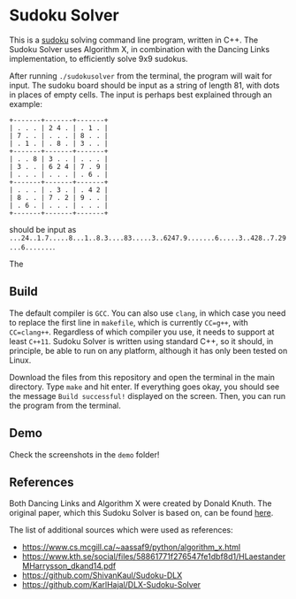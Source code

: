 # Sudoku Solver #

This is a [sudoku] solving command line program, written in C++. The Sudoku Solver uses Algorithm X, in combination with the Dancing Links implementation, to efficiently solve 9x9 sudokus.

After running `./sudokusolver` from the terminal, the program will wait for input. The sudoku board should be input as a string of length 81, with dots in places of empty cells. The input is perhaps best explained through an example:
~~~
+-------+-------+-------+
| . . . | 2 4 . | . 1 . |
| 7 . . | . . . | 8 . . |
| . 1 . | . 8 . | 3 . . |
+-------+-------+-------+
| . . 8 | 3 . . | . . . |
| 3 . . | 6 2 4 | 7 . 9 |
| . . . | . . . | . 6 . |
+-------+-------+-------+
| . . . | . 3 . | . 4 2 |
| 8 . . | 7 . 2 | 9 . . |
| . 6 . | . . . | . . . |
+-------+-------+-------+
~~~
should be input as 
`...24..1.7.....8...1..8.3....83.....3..6247.9.......6.....3..428..7.29...6.......`.

The 

## Build ##

The default compiler is `GCC`. You can also use `clang`, in which case you need to replace the first line in `makefile`, which is currently `CC=g++`, with `CC=clang++`. Regardless of which compiler you use, it needs to support at least `C++11`. Sudoku Solver is written using standard C++, so it should, in principle, be able to run on any platform, although it has only been tested on Linux.

Download the files from this repository and open the terminal in the main directory. Type `make` and hit enter. If everything goes okay, you should see the message `Build successful!` displayed on the screen. Then, you can run the program from the terminal.

## Demo ##

Check the screenshots in the `demo` folder!

## References ##

Both Dancing Links and Algorithm X were created by Donald Knuth. The original paper, which this Sudoku Solver is based on, can be found [here].

The list of additional sources which were used as references:
- https://www.cs.mcgill.ca/~aassaf9/python/algorithm_x.html
- https://www.kth.se/social/files/58861771f276547fe1dbf8d1/HLaestanderMHarrysson_dkand14.pdf
- https://github.com/ShivanKaul/Sudoku-DLX
- https://github.com/KarlHajal/DLX-Sudoku-Solver

[sudoku]: https://en.wikipedia.org/wiki/Sudoku
[here]: https://www.ocf.berkeley.edu/~jchu/publicportal/sudoku/0011047.pdf
